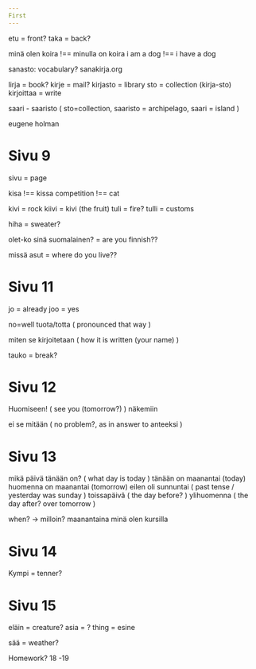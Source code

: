 ```yaml
---
First
---
```


etu = front?
taka = back?

minä olen koira !== minulla on koira
i am a dog !== i have a dog

sanasto: vocabulary?
sanakirja.org

lirja = book?
kirje = mail?
kirjasto = library
  sto = collection (kirja-sto)
kirjoittaa = write

saari - saaristo ( sto=collection, saaristo = archipelago, saari = island )

eugene holman


# Sivu 9

sivu = page

kisa !== kissa
competition !== cat

kivi = rock
kiivi = kivi (the fruit)
tuli = fire?
tulli = customs

hiha = sweater?

olet-ko sinä suomalainen? = are you finnish??

missä asut = where do you live??

# Sivu 11

jo = already
joo = yes

no=well
tuota/totta ( pronounced that way )

miten se kirjoitetaan ( how it is written (your name) )

tauko = break?

# Sivu 12

Huomiseen! ( see you (tomorrow?) )
näkemiin

ei se mitään ( no problem?, as in answer to anteeksi )

# Sivu 13

mikä päivä tänään on? ( what day is today )
tänään on maanantai (today)
huomenna on maanantai (tomorrow)
eilen oli sunnuntai ( past tense / yesterday was sunday )
toissapäivâ ( the day before? )
ylihuomenna ( the day after? over tomorrow )

when? -> milloin?
maanantaina minä olen kursilla

# Sivu 14

Kympi = tenner?

# Sivu 15

eläin = creature? 
asia = ?
thing = esine

sää = weather?

Homework? 18 -19

